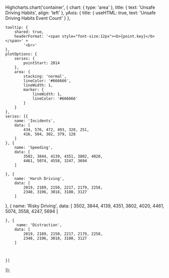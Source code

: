 Highcharts.chart('container', {
    chart: {
        type: 'area'
    },
    title: {
        text: 'Unsafe Driving Habits',
        align: 'left'
    },
    yAxis: {
        title: {
            useHTML: true,
            text: 'Unsafe Driving Habits Event Count'
        }
    },
  

    tooltip: {
        shared: true,
        headerFormat: '<span style="font-size:12px"><b>{point.key}</b></span>' +
            '<br>'
    },
    plotOptions: {
        series: {
            pointStart: 2014
        },
        area: {
            stacking: 'normal',
            lineColor: '#666666',
            lineWidth: 1,
            marker: {
                lineWidth: 1,
                lineColor: '#666666'
            }
        }
    },
    series: [{
        name: 'Incidents',
        data: [
            434, 576, 472, 493, 328, 251,
            416, 504, 302, 379, 128
        ]
    }, {
        name: 'Speeding',
        data: [
            3502, 3844, 4139, 4351, 3802, 4020,
            4461, 5074, 4558, 3247, 3694
        ]

    }, {
        name: 'Harsh Driving',
        data: [
            2019, 2189, 2150, 2217, 2179, 2258,
            2348, 3196, 3018, 3180, 3127
        ]
}, {
        name: 'Risky Driving',
        data: [
            3502, 3844, 4139, 4351, 3802, 4020,
            4461, 5074, 3558, 4247, 5694
        ]

    }, {
         name: 'Distraction',
        data: [
            2019, 2189, 2150, 2217, 2179, 2258,
            2348, 2196, 3018, 3180, 3127
        ]   
    

    
    }]
});

